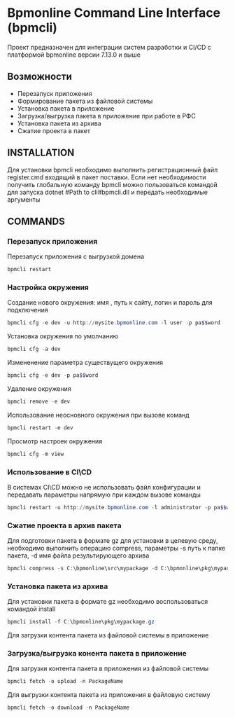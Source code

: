 Bpmonline Command Line Interface (bpmcli)
=============================

Проект предназначен для интеграции систем разработки и CI/CD
c платформой bpmonline версии 7.13.0 и выше

Возможности
---------------------
* Перезапуск приложения
* Формирование пакета из файловой системы
* Установка пакета в приложение
* Загрузка/выгрузка пакета в приложение при работе в РФС
* Установка пакета из архива
* Сжатие проекта в пакет

INSTALLATION
---------------------

Для установки bpmcli необходимо выполнить регистрационный файл register.cmd
входящий в пакет поставки. Если нет необходимости получить глобальную команду
bpmcli можно пользоваться командой для запуска dotnet #Path to cli#bpmcli.dll и 
передать необходимые аргументы

COMMANDS
---------------------

### Перезапуск приложения

Перезапуск приложения с выгрузкой домена

```powershell
bpmcli restart
```
### Настройка окружения

Создание нового окружения: имя , путь к сайту, логин и пароль для подключения
```powershell
bpmcli cfg -e dev -u http://mysite.bpmonline.com -l user -p pa$$word
```
Установка окружения по умолчанию
```powershell
bpmcli cfg -a dev
```
Измененение параметра существущего окружения
```powershell
bpmcli cfg -e dev -p pa$$word
```

Удаление окружения
```powershell
bpmcli remove -e dev
```

Использование неосновного окружения при вызове команд

```powershell
bpmcli restart -e dev
```

Просмотр настроек окружения

```powershell
bpmcli сfg -m view
```

### Использование в CI\CD

В системах CI\CD можно не использовать файл конфигурации и передавать параметры
напрямую при каждом вызове команды

```powershell
bpmcli restart -u http://mysite.bpmonline.com -l administrator -p pa$$word
```

### Сжатие проекта в архив пакета

Для подготовки пакета в формате gz для установки в целевую среду, необходимо
выполнить операцию compress, параметры  -s путь к папке пакета, -d имя файла
результирующего архива

```powershell
bpmcli compress -s C:\bpmonline\src\mypackage -d C:\bpmonline\pkg\mypackage.gz
```

### Установка пакета из архива

Для уcтановки пакета в формате gz необходимо воспользоваться командой install

```powershell
bpmcli install -f C:\bpmonline\pkg\mypackage.gz
```
Для загрузки контента пакета из файловой системы в приложение

### Загрузка/выгрузка конента пакета в приложение

Для загрузки контента пакета в приложения из файловой системы


```powershell
bpmcli fetch -o upload -n PackageName
```

Для выгрузки контента пакета из приложения в файловую систему

```powershell
bpmcli fetch -o download -n PackageName
```
